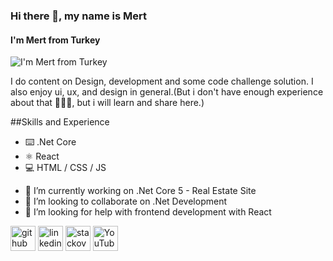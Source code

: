 ### Hi there 👋, my name is Mert
#### I'm Mert from Turkey
![I'm Mert from Turkey](https://avatars.githubusercontent.com/u/77413387?v=4)

I do content on Design, development and some code challenge solution. I also enjoy ui, ux, and design in general.(But i don't have enough experience about that 🤦‍♂️😅, but i will learn and share here.)

##Skills and Experience
* ⌨️ .Net Core 
* ⚛️ React  
* 💻 HTML / CSS / JS

- 🔭 I’m currently working on .Net Core 5 - Real Estate Site 
- 👯 I’m looking to collaborate on .Net Development 
- 🤔 I’m looking for help with frontend development with React 


[<img src='https://cdn.jsdelivr.net/npm/simple-icons@3.0.1/icons/github.svg' alt='github' height='40'>](https://github.com/Mrbunul)  [<img src='https://cdn.jsdelivr.net/npm/simple-icons@3.0.1/icons/linkedin.svg' alt='linkedin' height='40'>](https://www.linkedin.com/in/bunulmert/)  [<img src='https://cdn.jsdelivr.net/npm/simple-icons@3.0.1/icons/stackoverflow.svg' alt='stackoverflow' height='40'>](https://stackoverflow.com/users/18214921)  [<img src='https://cdn.jsdelivr.net/npm/simple-icons@3.0.1/icons/youtube.svg' alt='YouTube' height='40'>](https://www.youtube.com/channel/UCN98WxQ5HRjMIqCVsVE9d3A)  

